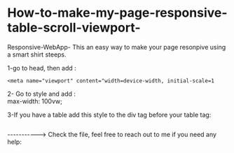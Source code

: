 # How-to-make-my-page-responsive-table-scroll-viewport-

Responsive-WebApp-
This an easy way to make your page resonpive using a smart shirt steeps.

1-go to head, then add :

    <meta name="viewport" content="width=device-width, initial-scale=1

2- Go to style and add :  
    max-width: 100vw;

3-If you have a table add this style to the div tag before your table tag:
<div class="container" style="overflow-x:auto;">



-----------> Check the file, feel free to reach out to me if you need any help:
